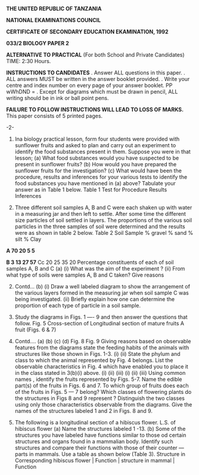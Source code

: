 **THE UNITED REPUBLIC OF TANZANIA**

**NATIONAL EKAMINATIONS COUNCIL**

**CERTIFICATE OF SECONDARY EDUCATION EKAMINATION, 1992**

**033/2 BIOLOGY PAPER 2**

**ALTERNATIVE TO PRACTICAL**
(For both School and Private Candidates)
TIME: 2:30 Hours.

**INSTRUCTIONS TO CANDIDATES**
. Answer ALL questions in this paper.
. ALL answers MUST be written in the answer booklet provided.
. Write your centre and index number on every page of your answer booklet.
PP wWhDND =
. Except for diagrams which must be drawn in pencil, ALL writing should be in ink or ball point pens.

**FAILURE TO FOLLOW INSTRUCTIONS WILL LEAD TO LOSS OF MARKS.**
This paper consists of 5 printed pages.

-2-

1. Ina biology practical lesson, form four students were provided with sunflower fruits and asked to plan and carry out an experiment to identify the food substances present in them. Suppose you were in that lesson;
(a) What food substances would you have suspected to be present in sunflower fruits?
(b) How would you have prepared the sunflower fruits for the investigation?
(c) What would have been the procedure, results and inferences for your various tests to identify the food substances you have mentioned in (a) above?
Tabulate your answer as in Table 1 below.
Table 1
Test for Procedure Results Inferences

2. Three different soil samples A, B and C were each shaken up with water in a measuring jar and then left to settle. After some time the different size particles of soil settled in layers. The proportions of the various soil particles in the three samples of soil were determined and the results were as shown in table 2 below.
Table 2
Soil Sample % gravel % sand % silt % Clay

**A 70 20 5 5**

**B 3 13 27 57**
Cc 20 25 35 20
Percentage constituents of each of soil samples A, B and C
(a) (i) What was the aim of the experiment ?
(ii) From what type of soils were samples A, B and C taken?
Give reasons

2. Contd...
(b) (i) Draw a well labeled diagram to show the arrangement of the various layers formed in the measuring jar when soil sample C was being investigated.
(ii) Briefly explain how one can determine the proportion of each type of particle in a soil sample.

3. Study the diagrams in Figs. 1 —- 9 and then answer the questions that follow.
Fig. 5 Cross-section of Longitudinal section of mature fruits
   A fruit (Figs. 6 & 7)

3. Contd....
(a)
(b)
(c)
(d)
Fig. 8
Fig. 9
Giving reasons based on observable features from the diagrams state the feeding habits of the animals with structures like those shown in Figs. 1-3. 
(i)
(ii)
State the phylum and class to which the animal represented by Fig. 4
belongs.
List the observable characteristics in Fig. 4 which have enabled you to place it in the class stated in 3(b)(i) above.
(i)
(ii)
(iii)
(i)
(ii)
(iii)
Using common names , identify the fruits represented by Figs. 5-7. Name the edible part(s) of the fruits in Figs. 6 and 7. To which group of fruits does each of the fruits in Figs. 5 — 7 belong?
Which classes of flowering plants do the structures in Figs 8 and 9
represent ?
Distinguish the two classes using only those characteristics observable from the diagrams.
Give the names of the structures labeled 1 and 2 in Figs. 8 and 9.

4. The following is a longitudinal section of a hibiscus flower.
L.S. of hibiscus flower
(a) Name the structures labeled 1 -13. 
(b) Some of the structures you have labeled have functions similar to those od certain structures and organs found in a mammalian body. Identify such structures and compare their functions with those of their counter — parts in mammals. Use a table as shown below (Table 3).
Structure in Corresponding hibiscus flower | Function | structure in mammal | Function